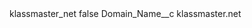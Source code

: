 <?xml version="1.0" encoding="UTF-8"?>
<CustomMetadata xmlns="http://soap.sforce.com/2006/04/metadata" xmlns:xsi="http://www.w3.org/2001/XMLSchema-instance" xmlns:xsd="http://www.w3.org/2001/XMLSchema">
    <label>klassmaster_net</label>
    <protected>false</protected>
    <values>
        <field>Domain_Name__c</field>
        <value xsi:type="xsd:string">klassmaster.net</value>
    </values>
</CustomMetadata>
